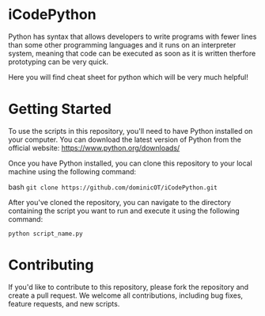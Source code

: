 # iCodePython

Python has syntax that allows developers to write programs with fewer lines than some other programming languages and it runs on an interpreter system, meaning that code can be executed as soon as it is written therfore prototyping can be very quick. 

Here you will find cheat sheet for python which will be very much helpful!




# Getting Started
To use the scripts in this repository, you'll need to have Python installed on your computer. You can download the latest version of Python from the official website: https://www.python.org/downloads/

Once you have Python installed, you can clone this repository to your local machine using the following command:

bash
```git clone https://github.com/dominicOT/iCodePython.git```

After you've cloned the repository, you can navigate to the directory containing the script you want to run and execute it using the following command:

```python script_name.py```



# Contributing
If you'd like to contribute to this repository, please fork the repository and create a pull request. We welcome all contributions, including bug fixes, feature requests, and new scripts.

